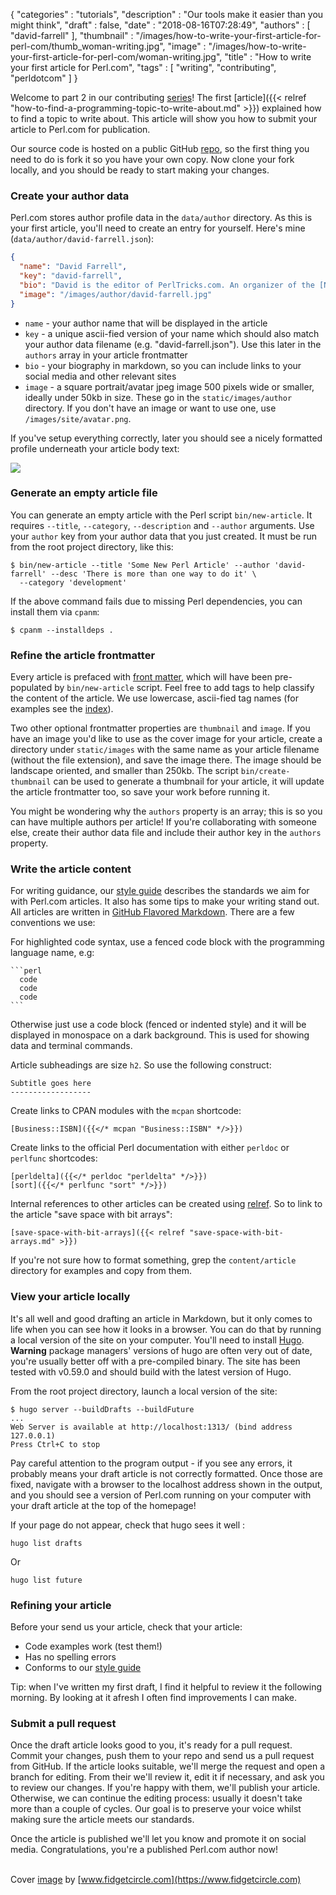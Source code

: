 {
   "categories" : "tutorials",
   "description" : "Our tools make it easier than you might think",
   "draft" : false,
   "date" : "2018-08-16T07:28:49",
   "authors" : [
      "david-farrell"
   ],
   "thumbnail" : "/images/how-to-write-your-first-article-for-perl-com/thumb_woman-writing.jpg",
   "image" : "/images/how-to-write-your-first-article-for-perl-com/woman-writing.jpg",
   "title" : "How to write your first article for Perl.com",
   "tags" : [
      "writing", "contributing", "perldotcom"
   ]
}

Welcome to part 2 in our contributing [series](/tags/contributing/)! The first [article]({{< relref "how-to-find-a-programming-topic-to-write-about.md" >}}) explained how to find a topic to write about. This article will show you how to submit your article to Perl.com for publication.

Our source code is hosted on a public GitHub [repo](https://github.com/tpf/perldotcom), so the first thing you need to do is fork it so you have your own copy. Now clone your fork locally, and you should be ready to start making your changes.

### Create your author data

Perl.com stores author profile data in the `data/author` directory. As this is your first article, you'll need to create an entry for yourself. Here's mine (`data/author/david-farrell.json`):

``` json
{
  "name": "David Farrell",
  "key": "david-farrell",
  "bio": "David is the editor of PerlTricks.com. An organizer of the [New York Perl Meetup](http://www.meetup.com/The-New-York-Perl-Meetup-Group/), he works for ZipRecruiter as a software developer.",
  "image": "/images/author/david-farrell.jpg"
}
```

* `name` - your author name that will be displayed in the article
* `key` - a unique ascii-fied version of your name which should also match your author data filename (e.g. "david-farrell.json"). Use this later in the `authors` array in your article frontmatter
* `bio` - your biography in markdown, so you can include links to your social media and other relevant sites
* `image` - a square portrait/avatar jpeg image 500 pixels wide or smaller, ideally under 50kb in size. These go in the `static/images/author` directory. If you don't have an image or want to use one, use `/images/site/avatar.png`.

If you've setup everything correctly, later you should see a nicely formatted profile underneath your article body text:

![](/images/how-to-write-your-first-article-for-perl-com/profile.png)

### Generate an empty article file

You can generate an empty article with the Perl script `bin/new-article`. It requires `--title`, `--category`, `--description` and `--author` arguments. Use your `author` key from your author data that you just created. It must be run from the root project directory, like this:

    $ bin/new-article --title 'Some New Perl Article' --author 'david-farrell' --desc 'There is more than one way to do it' \
      --category 'development'

If the above command fails due to missing Perl dependencies, you can install them via `cpanm`:

    $ cpanm --installdeps .


### Refine the article frontmatter

Every article is prefaced with [front matter](http://gohugo.io/content/front-matter/), which will have been pre-populated by `bin/new-article` script. Feel free to add tags to help classify the content of the article. We use lowercase, ascii-fied tag names (for examples see the [index](/tags/)).

Two other optional frontmatter properties are `thumbnail` and `image`. If you have an image you'd like to use as the cover image for your article, create a directory under `static/images` with the same name as your article filename (without the file extension), and save the image there. The image should be landscape oriented, and smaller than 250kb. The script `bin/create-thumbnail` can be used to generate a thumbnail for your article, it will update the article frontmatter too, so save your work before running it.

You might be wondering why the `authors` property is an array; this is so you can have multiple authors per article! If you're collaborating with someone else, create their author data file and include their author key in the `authors` property.


### Write the article content

For writing guidance, our [style guide](https://github.com/tpf/perldotcom/blob/master/STYLE-GUIDE.md) describes the standards we aim for with Perl.com articles. It also has some tips to make your writing stand out. All articles are written in [GitHub Flavored Markdown](https://guides.github.com/features/mastering-markdown/). There are a few conventions we use:

For highlighted code syntax, use a fenced code block with the programming language name, e.g:

    ```perl
      code
      code
      code
    ```

Otherwise just use a code block (fenced or indented style) and it will be displayed in monospace on a dark background. This is used for showing data and terminal commands.

Article subheadings are size `h2`. So use the following construct:

    Subtitle goes here
    ------------------

Create links to CPAN modules with the `mcpan` shortcode:

    [Business::ISBN]({{</* mcpan "Business::ISBN" */>}})

Create links to the official Perl documentation with either `perldoc` or `perlfunc` shortcodes:

    [perldelta]({{</* perldoc "perldelta" */>}})
    [sort]({{</* perlfunc "sort" */>}})

Internal references to other articles can be created using [relref](https://gohugo.io/extras/crossreferences/). So to link to the article "save space with bit arrays":

    [save-space-with-bit-arrays]({{< relref "save-space-with-bit-arrays.md" >}})

If you're not sure how to format something, grep the `content/article` directory for examples and copy from them.

### View your article locally

It's all well and good drafting an article in Markdown, but it only comes to life when you can see how it looks in a browser. You can do that by running a local version of the site on your computer. You'll need to install [Hugo](http://gohugo.io). **Warning** package managers' versions of hugo are often very out of date, you're usually better off with a pre-compiled binary. The site has been tested with v0.59.0 and should build with the latest version of Hugo.

From the root project directory, launch a local version of the site:

    $ hugo server --buildDrafts --buildFuture
    ...
    Web Server is available at http://localhost:1313/ (bind address 127.0.0.1)
    Press Ctrl+C to stop

Pay careful attention to the program output - if you see any errors, it probably means your draft article is not correctly formatted. Once those are fixed, navigate with a browser to the localhost address shown in the output, and you should see a version of Perl.com running on your computer with your draft article at the top of the homepage!

If your page do not appear, check that hugo sees it well :

    hugo list drafts

Or

    hugo list future

### Refining your article

Before your send us your article, check that your article:

* Code examples work (test them!)
* Has no spelling errors
* Conforms to our [style guide](https://github.com/tpf/perldotcom/blob/master/STYLE-GUIDE.md)

Tip: when I've written my first draft, I find it helpful to review it the following morning. By looking at it afresh I often find improvements I can make.

### Submit a pull request

Once the draft article looks good to you, it's ready for a pull request. Commit your changes, push them to your repo and send us a pull request from GitHub. If the article looks suitable, we'll merge the request and open a branch for editing. From their we'll review it, edit it if necessary, and ask you to review our changes. If you're happy with them, we'll publish your article. Otherwise, we can continue the editing process: usually it doesn't take more than a couple of cycles. Our goal is to preserve your voice whilst making sure the article meets our standards.

Once the article is published we'll let you know and promote it on social media. Congratulations, you're a published Perl.com author now!

\
Cover [image](https://www.flickr.com/photos/fidgetcircle/34743456922/in/photostream/) by [www.fidgetcircle.com](https://www.fidgetcircle.com)
